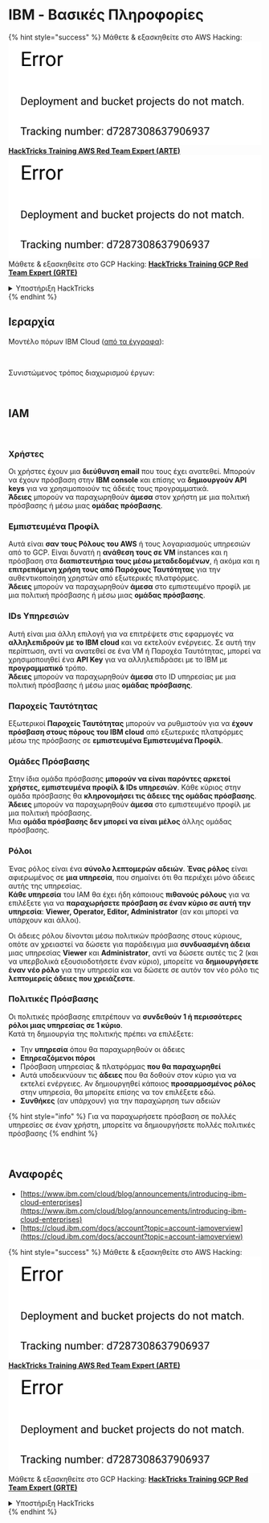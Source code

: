 # IBM - Βασικές Πληροφορίες

{% hint style="success" %}
Μάθετε & εξασκηθείτε στο AWS Hacking:<img src="../../.gitbook/assets/image (1) (1).png" alt="" data-size="line">[**HackTricks Training AWS Red Team Expert (ARTE)**](https://training.hacktricks.xyz/courses/arte)<img src="../../.gitbook/assets/image (1) (1).png" alt="" data-size="line">\
Μάθετε & εξασκηθείτε στο GCP Hacking: <img src="../../.gitbook/assets/image (2).png" alt="" data-size="line">[**HackTricks Training GCP Red Team Expert (GRTE)**<img src="../../.gitbook/assets/image (2).png" alt="" data-size="line">](https://training.hacktricks.xyz/courses/grte)

<details>

<summary>Υποστήριξη HackTricks</summary>

* Ελέγξτε τα [**σχέδια συνδρομής**](https://github.com/sponsors/carlospolop)!
* **Εγγραφείτε στην** 💬 [**ομάδα Discord**](https://discord.gg/hRep4RUj7f) ή στην [**ομάδα telegram**](https://t.me/peass) ή **ακολουθήστε** μας στο **Twitter** 🐦 [**@hacktricks\_live**](https://twitter.com/hacktricks\_live)**.**
* **Μοιραστείτε κόλπα hacking υποβάλλοντας PRs στα** [**HackTricks**](https://github.com/carlospolop/hacktricks) και [**HackTricks Cloud**](https://github.com/carlospolop/hacktricks-cloud) github repos.

</details>
{% endhint %}

## Ιεραρχία

Μοντέλο πόρων IBM Cloud ([από τα έγγραφα](https://www.ibm.com/blog/announcement/introducing-ibm-cloud-enterprises/)):

<figure><img src="../../.gitbook/assets/image (225).png" alt=""><figcaption></figcaption></figure>

Συνιστώμενος τρόπος διαχωρισμού έργων:

<figure><img src="../../.gitbook/assets/image (239).png" alt=""><figcaption></figcaption></figure>

## IAM

<figure><img src="../../.gitbook/assets/image (266).png" alt=""><figcaption></figcaption></figure>

### Χρήστες

Οι χρήστες έχουν μια **διεύθυνση email** που τους έχει ανατεθεί. Μπορούν να έχουν πρόσβαση στην **IBM console** και επίσης να **δημιουργούν API keys** για να χρησιμοποιούν τις άδειές τους προγραμματικά.\
**Άδειες** μπορούν να παραχωρηθούν **άμεσα** στον χρήστη με μια πολιτική πρόσβασης ή μέσω μιας **ομάδας πρόσβασης**.

### Εμπιστευμένα Προφίλ

Αυτά είναι **σαν τους Ρόλους του AWS** ή τους λογαριασμούς υπηρεσιών από το GCP. Είναι δυνατή η **ανάθεση τους σε VM** instances και η πρόσβαση στα **διαπιστευτήρια τους μέσω μεταδεδομένων**, ή ακόμα και η **επιτρεπόμενη χρήση τους από Παρόχους Ταυτότητας** για την αυθεντικοποίηση χρηστών από εξωτερικές πλατφόρμες.\
**Άδειες** μπορούν να παραχωρηθούν **άμεσα** στο εμπιστευμένο προφίλ με μια πολιτική πρόσβασης ή μέσω μιας **ομάδας πρόσβασης**.

### IDs Υπηρεσιών

Αυτή είναι μια άλλη επιλογή για να επιτρέψετε στις εφαρμογές να **αλληλεπιδρούν με το IBM cloud** και να εκτελούν ενέργειες. Σε αυτή την περίπτωση, αντί να ανατεθεί σε ένα VM ή Παροχέα Ταυτότητας, μπορεί να χρησιμοποιηθεί ένα **API Key** για να αλληλεπιδράσει με το IBM με **προγραμματικό** τρόπο.\
**Άδειες** μπορούν να παραχωρηθούν **άμεσα** στο ID υπηρεσίας με μια πολιτική πρόσβασης ή μέσω μιας **ομάδας πρόσβασης**.

### Παροχείς Ταυτότητας

Εξωτερικοί **Παροχείς Ταυτότητας** μπορούν να ρυθμιστούν για να **έχουν πρόσβαση στους πόρους του IBM cloud** από εξωτερικές πλατφόρμες μέσω της πρόσβασης σε **εμπιστευμένα Εμπιστευμένα Προφίλ**.

### Ομάδες Πρόσβασης

Στην ίδια ομάδα πρόσβασης **μπορούν να είναι παρόντες αρκετοί χρήστες, εμπιστευμένα προφίλ & IDs υπηρεσιών**. Κάθε κύριος στην ομάδα πρόσβασης θα **κληρονομήσει τις άδειες της ομάδας πρόσβασης**.\
**Άδειες** μπορούν να παραχωρηθούν **άμεσα** στο εμπιστευμένο προφίλ με μια πολιτική πρόσβασης.\
Μια **ομάδα πρόσβασης δεν μπορεί να είναι μέλος** άλλης ομάδας πρόσβασης.

### Ρόλοι

Ένας ρόλος είναι ένα **σύνολο λεπτομερών αδειών**. **Ένας ρόλος** είναι αφιερωμένος σε **μια υπηρεσία**, που σημαίνει ότι θα περιέχει μόνο άδειες αυτής της υπηρεσίας.\
**Κάθε υπηρεσία** του IAM θα έχει ήδη κάποιους **πιθανούς ρόλους** για να επιλέξετε για να **παραχωρήσετε πρόσβαση σε έναν κύριο σε αυτή την υπηρεσία**: **Viewer, Operator, Editor, Administrator** (αν και μπορεί να υπάρχουν και άλλοι).

Οι άδειες ρόλου δίνονται μέσω πολιτικών πρόσβασης στους κύριους, οπότε αν χρειαστεί να δώσετε για παράδειγμα μια **συνδυασμένη άδεια** μιας υπηρεσίας **Viewer** και **Administrator**, αντί να δώσετε αυτές τις 2 (και να υπερβολικά εξουσιοδοτήσετε έναν κύριο), μπορείτε να **δημιουργήσετε έναν νέο ρόλο** για την υπηρεσία και να δώσετε σε αυτόν τον νέο ρόλο τις **λεπτομερείς άδειες που χρειάζεστε**.

### Πολιτικές Πρόσβασης

Οι πολιτικές πρόσβασης επιτρέπουν να **συνδεθούν 1 ή περισσότερες ρόλοι μιας υπηρεσίας σε 1 κύριο**.\
Κατά τη δημιουργία της πολιτικής πρέπει να επιλέξετε:

* Την **υπηρεσία** όπου θα παραχωρηθούν οι άδειες
* **Επηρεαζόμενοι πόροι**
* Πρόσβαση υπηρεσίας & πλατφόρμας **που θα παραχωρηθεί**
* Αυτά υποδεικνύουν τις **άδειες** που θα δοθούν στον κύριο για να εκτελεί ενέργειες. Αν δημιουργηθεί κάποιος **προσαρμοσμένος ρόλος** στην υπηρεσία, θα μπορείτε επίσης να τον επιλέξετε εδώ.
* **Συνθήκες** (αν υπάρχουν) για την παραχώρηση των αδειών

{% hint style="info" %}
Για να παραχωρήσετε πρόσβαση σε πολλές υπηρεσίες σε έναν χρήστη, μπορείτε να δημιουργήσετε πολλές πολιτικές πρόσβασης
{% endhint %}

<figure><img src="../../.gitbook/assets/image (248).png" alt=""><figcaption></figcaption></figure>

## Αναφορές

* [https://www.ibm.com/cloud/blog/announcements/introducing-ibm-cloud-enterprises](https://www.ibm.com/cloud/blog/announcements/introducing-ibm-cloud-enterprises)
* [https://cloud.ibm.com/docs/account?topic=account-iamoverview](https://cloud.ibm.com/docs/account?topic=account-iamoverview)

{% hint style="success" %}
Μάθετε & εξασκηθείτε στο AWS Hacking:<img src="../../.gitbook/assets/image (1) (1).png" alt="" data-size="line">[**HackTricks Training AWS Red Team Expert (ARTE)**](https://training.hacktricks.xyz/courses/arte)<img src="../../.gitbook/assets/image (1) (1).png" alt="" data-size="line">\
Μάθετε & εξασκηθείτε στο GCP Hacking: <img src="../../.gitbook/assets/image (2).png" alt="" data-size="line">[**HackTricks Training GCP Red Team Expert (GRTE)**<img src="../../.gitbook/assets/image (2).png" alt="" data-size="line">](https://training.hacktricks.xyz/courses/grte)

<details>

<summary>Υποστήριξη HackTricks</summary>

* Ελέγξτε τα [**σχέδια συνδρομής**](https://github.com/sponsors/carlospolop)!
* **Εγγραφείτε στην** 💬 [**ομάδα Discord**](https://discord.gg/hRep4RUj7f) ή στην [**ομάδα telegram**](https://t.me/peass) ή **ακολουθήστε** μας στο **Twitter** 🐦 [**@hacktricks\_live**](https://twitter.com/hacktricks\_live)**.**
* **Μοιραστείτε κόλπα hacking υποβάλλοντας PRs στα** [**HackTricks**](https://github.com/carlospolop/hacktricks) και [**HackTricks Cloud**](https://github.com/carlospolop/hacktricks-cloud) github repos.

</details>
{% endhint %}
